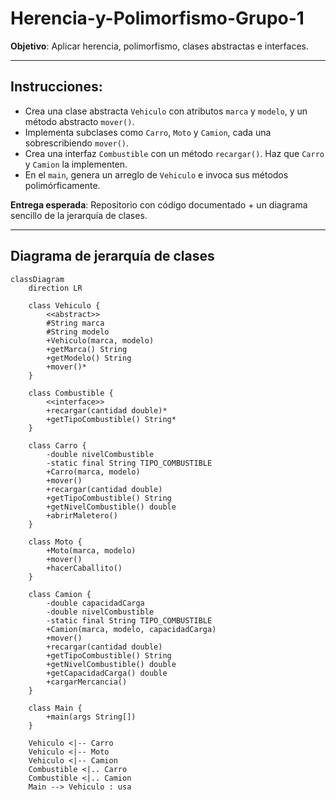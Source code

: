 # Herencia-y-Polimorfismo-Grupo-1

**Objetivo**: Aplicar herencia, polimorfismo, clases abstractas e interfaces.

---

## Instrucciones:
- Crea una clase abstracta `Vehiculo` con atributos `marca` y `modelo`, y un método abstracto `mover()`.
- Implementa subclases como `Carro`, `Moto` y `Camion`, cada una sobrescribiendo `mover()`.
- Crea una interfaz `Combustible` con un método `recargar()`. Haz que `Carro` y `Camion` la implementen.
- En el `main`, genera un arreglo de `Vehiculo` e invoca sus métodos polimórficamente.

**Entrega esperada**: Repositorio con código documentado + un diagrama sencillo de la jerarquía de clases.

---

## Diagrama de jerarquía de clases

```mermaid
classDiagram
    direction LR
    
    class Vehiculo {
        <<abstract>>
        #String marca
        #String modelo
        +Vehiculo(marca, modelo)
        +getMarca() String
        +getModelo() String
        +mover()*
    }
    
    class Combustible {
        <<interface>>
        +recargar(cantidad double)*
        +getTipoCombustible() String*
    }
    
    class Carro {
        -double nivelCombustible
        -static final String TIPO_COMBUSTIBLE
        +Carro(marca, modelo)
        +mover()
        +recargar(cantidad double)
        +getTipoCombustible() String
        +getNivelCombustible() double
        +abrirMaletero()
    }
    
    class Moto {
        +Moto(marca, modelo)
        +mover()
        +hacerCaballito()
    }
    
    class Camion {
        -double capacidadCarga
        -double nivelCombustible
        -static final String TIPO_COMBUSTIBLE
        +Camion(marca, modelo, capacidadCarga)
        +mover()
        +recargar(cantidad double)
        +getTipoCombustible() String
        +getNivelCombustible() double
        +getCapacidadCarga() double
        +cargarMercancia()
    }
    
    class Main {
        +main(args String[])
    }
    
    Vehiculo <|-- Carro
    Vehiculo <|-- Moto
    Vehiculo <|-- Camion
    Combustible <|.. Carro
    Combustible <|.. Camion
    Main --> Vehiculo : usa
